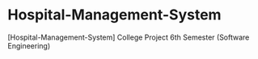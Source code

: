 # Hospital-Management-System
[Hospital-Management-System] College Project 6th Semester (Software Engineering)
